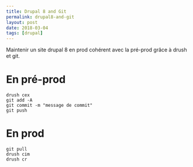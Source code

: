 ```yaml
---
title: Drupal 8 and Git
permalink: drupal8-and-git
layout: post
date: 2018-03-04
tags: [drupal]
---
```




Maintenir un site drupal 8 en prod cohérent avec la pré-prod grâce à drush et git.

# En pré-prod

    drush cex
    git add -A
    git commit -m "message de commit"
    git push

# En prod

    git pull
    drush cim
    drush cr

